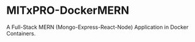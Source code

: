 # MITxPRO-DockerMERN
A Full-Stack MERN (Mongo-Express-React-Node) Application in Docker Containers.
